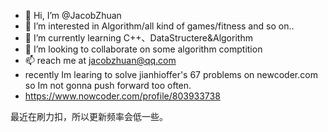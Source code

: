 - 👋 Hi, I’m @JacobZhuan
- 👀 I’m interested in Algorithm/all kind of games/fitness and so on..
- 🌱 I’m currently learning C++、DataStructere&Algorithm
- 💞️ I’m looking to collaborate on some algorithm comptition
- 📫 reach me at jacobzhuan@qq.com
- recently Im learing to solve jianhioffer's 67 problems on newcoder.com so Im not gonna push forward too often.
- https://www.nowcoder.com/profile/803933738

最近在刷力扣，所以更新频率会低一些。
